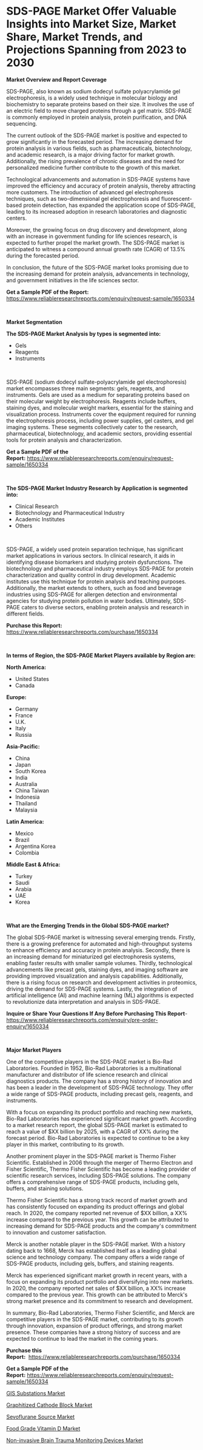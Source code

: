<p><h1>SDS-PAGE Market Offer Valuable Insights into Market Size, Market Share, Market Trends, and Projections Spanning from 2023 to 2030</h1></p><p><strong>Market Overview and Report Coverage</strong></p>
<p><p>SDS-PAGE, also known as sodium dodecyl sulfate polyacrylamide gel electrophoresis, is a widely used technique in molecular biology and biochemistry to separate proteins based on their size. It involves the use of an electric field to move charged proteins through a gel matrix. SDS-PAGE is commonly employed in protein analysis, protein purification, and DNA sequencing.</p><p>The current outlook of the SDS-PAGE market is positive and expected to grow significantly in the forecasted period. The increasing demand for protein analysis in various fields, such as pharmaceuticals, biotechnology, and academic research, is a major driving factor for market growth. Additionally, the rising prevalence of chronic diseases and the need for personalized medicine further contribute to the growth of this market.</p><p>Technological advancements and automation in SDS-PAGE systems have improved the efficiency and accuracy of protein analysis, thereby attracting more customers. The introduction of advanced gel electrophoresis techniques, such as two-dimensional gel electrophoresis and fluorescent-based protein detection, has expanded the application scope of SDS-PAGE, leading to its increased adoption in research laboratories and diagnostic centers.</p><p>Moreover, the growing focus on drug discovery and development, along with an increase in government funding for life sciences research, is expected to further propel the market growth. The SDS-PAGE market is anticipated to witness a compound annual growth rate (CAGR) of 13.5% during the forecasted period.</p><p>In conclusion, the future of the SDS-PAGE market looks promising due to the increasing demand for protein analysis, advancements in technology, and government initiatives in the life sciences sector.</p></p>
<p><strong>Get a Sample PDF of the Report:</strong> <a href="https://www.reliableresearchreports.com/enquiry/request-sample/1650334">https://www.reliableresearchreports.com/enquiry/request-sample/1650334</a></p>
<p>&nbsp;</p>
<p><strong>Market Segmentation</strong></p>
<p><strong>The SDS-PAGE Market Analysis by types is segmented into:</strong></p>
<p><ul><li>Gels</li><li>Reagents</li><li>Instruments</li></ul></p>
<p>&nbsp;</p>
<p><p>SDS-PAGE (sodium dodecyl sulfate-polyacrylamide gel electrophoresis) market encompasses three main segments: gels, reagents, and instruments. Gels are used as a medium for separating proteins based on their molecular weight by electrophoresis. Reagents include buffers, staining dyes, and molecular weight markers, essential for the staining and visualization process. Instruments cover the equipment required for running the electrophoresis process, including power supplies, gel casters, and gel imaging systems. These segments collectively cater to the research, pharmaceutical, biotechnology, and academic sectors, providing essential tools for protein analysis and characterization.</p></p>
<p><strong>Get a Sample PDF of the Report:</strong>&nbsp;<a href="https://www.reliableresearchreports.com/enquiry/request-sample/1650334">https://www.reliableresearchreports.com/enquiry/request-sample/1650334</a></p>
<p>&nbsp;</p>
<p><strong>The SDS-PAGE Market Industry Research by Application is segmented into:</strong></p>
<p><ul><li>Clinical Research</li><li>Biotechnology and Pharmaceutical Industry</li><li>Academic Institutes</li><li>Others</li></ul></p>
<p>&nbsp;</p>
<p><p>SDS-PAGE, a widely used protein separation technique, has significant market applications in various sectors. In clinical research, it aids in identifying disease biomarkers and studying protein dysfunctions. The biotechnology and pharmaceutical industry employs SDS-PAGE for protein characterization and quality control in drug development. Academic institutes use this technique for protein analysis and teaching purposes. Additionally, the market extends to others, such as food and beverage industries using SDS-PAGE for allergen detection and environmental agencies for studying protein pollution in water bodies. Ultimately, SDS-PAGE caters to diverse sectors, enabling protein analysis and research in different fields.</p></p>
<p><strong>Purchase this Report:</strong>&nbsp; <a href="https://www.reliableresearchreports.com/purchase/1650334">https://www.reliableresearchreports.com/purchase/1650334</a></p>
<p>&nbsp;</p>
<p><strong>In terms of Region, the SDS-PAGE Market Players available by Region are:</strong></p>
<p>
    <p> <strong> North America: </strong>
        <ul>
            <li>United States</li>
            <li>Canada</li>
        </ul>
        </p> 
    <p> <strong> Europe: </strong>
        <ul>
            <li>Germany</li>
            <li>France</li>
            <li>U.K.</li>
            <li>Italy</li>
            <li>Russia</li>
        </ul>
        </p> 
    <p> <strong> Asia-Pacific: </strong>
        <ul>
            <li>China</li>
            <li>Japan</li>
            <li>South Korea</li>
            <li>India</li>
            <li>Australia</li>
            <li>China Taiwan</li>
            <li>Indonesia</li>
            <li>Thailand</li>
            <li>Malaysia</li>
        </ul>
        </p> 
    <p> <strong> Latin America: </strong>
        <ul>
            <li>Mexico</li>
            <li>Brazil</li>
            <li>Argentina Korea</li>
            <li>Colombia</li>
        </ul>
        </p> 
    <p> <strong> Middle East & Africa: </strong>
        <ul>
            <li>Turkey</li>
            <li>Saudi</li>
            <li>Arabia</li>
            <li>UAE</li>
            <li>Korea</li>
        </ul>
    </p>
    </p>
<p>&nbsp;</p>
<p><strong>What are the Emerging Trends in the Global SDS-PAGE market?</strong></p>
<p><p>The global SDS-PAGE market is witnessing several emerging trends. Firstly, there is a growing preference for automated and high-throughput systems to enhance efficiency and accuracy in protein analysis. Secondly, there is an increasing demand for miniaturized gel electrophoresis systems, enabling faster results with smaller sample volumes. Thirdly, technological advancements like precast gels, staining dyes, and imaging software are providing improved visualization and analysis capabilities. Additionally, there is a rising focus on research and development activities in proteomics, driving the demand for SDS-PAGE systems. Lastly, the integration of artificial intelligence (AI) and machine learning (ML) algorithms is expected to revolutionize data interpretation and analysis in SDS-PAGE.</p></p>
<p><strong>Inquire or Share Your Questions If Any Before Purchasing This Report</strong>- <a href="https://www.reliableresearchreports.com/enquiry/pre-order-enquiry/1650334">https://www.reliableresearchreports.com/enquiry/pre-order-enquiry/1650334</a></p>
<p>&nbsp;</p>
<p><strong>Major Market Players</strong></p>
<p><p>One of the competitive players in the SDS-PAGE market is Bio-Rad Laboratories. Founded in 1952, Bio-Rad Laboratories is a multinational manufacturer and distributor of life science research and clinical diagnostics products. The company has a strong history of innovation and has been a leader in the development of SDS-PAGE technology. They offer a wide range of SDS-PAGE products, including precast gels, reagents, and instruments.</p><p>With a focus on expanding its product portfolio and reaching new markets, Bio-Rad Laboratories has experienced significant market growth. According to a market research report, the global SDS-PAGE market is estimated to reach a value of $XX billion by 2025, with a CAGR of XX% during the forecast period. Bio-Rad Laboratories is expected to continue to be a key player in this market, contributing to its growth.</p><p>Another prominent player in the SDS-PAGE market is Thermo Fisher Scientific. Established in 2006 through the merger of Thermo Electron and Fisher Scientific, Thermo Fisher Scientific has become a leading provider of scientific research services, including SDS-PAGE solutions. The company offers a comprehensive range of SDS-PAGE products, including gels, buffers, and staining solutions.</p><p>Thermo Fisher Scientific has a strong track record of market growth and has consistently focused on expanding its product offerings and global reach. In 2020, the company reported net revenue of $XX billion, a XX% increase compared to the previous year. This growth can be attributed to increasing demand for SDS-PAGE products and the company's commitment to innovation and customer satisfaction.</p><p>Merck is another notable player in the SDS-PAGE market. With a history dating back to 1668, Merck has established itself as a leading global science and technology company. The company offers a wide range of SDS-PAGE products, including gels, buffers, and staining reagents.</p><p>Merck has experienced significant market growth in recent years, with a focus on expanding its product portfolio and diversifying into new markets. In 2020, the company reported net sales of $XX billion, a XX% increase compared to the previous year. This growth can be attributed to Merck's strong market presence and its commitment to research and development.</p><p>In summary, Bio-Rad Laboratories, Thermo Fisher Scientific, and Merck are competitive players in the SDS-PAGE market, contributing to its growth through innovation, expansion of product offerings, and strong market presence. These companies have a strong history of success and are expected to continue to lead the market in the coming years.</p></p>
<p><strong>Purchase this Report:</strong>&nbsp;&nbsp;<a href="https://www.reliableresearchreports.com/purchase/1650334">https://www.reliableresearchreports.com/purchase/1650334</a></p>
<p></p>
<p><strong>Get a Sample PDF of the Report:</strong>&nbsp;<a href="https://www.reliableresearchreports.com/enquiry/request-sample/1650334">https://www.reliableresearchreports.com/enquiry/request-sample/1650334</a></p>
<p><p><a href="https://medium.com/@sight.lens.slot/gis-substations-market-size-growth-forecast-2023-2030-68aa8f9cdf50">GIS Substations Market</a></p><p><a href="https://medium.com/@abdulkazi7580/graphitized-cathode-block-market-size-growth-forecast-2023-2030-da6bc352097f">Graphitized Cathode Block Market</a></p><p><a href="https://www.linkedin.com/pulse/sevoflurane-source-market-challenges-opportunities-growth/">Sevoflurane Source Market</a></p><p><a href="https://www.linkedin.com/pulse/food-grade-vitamin-d-market-research-report-provides-thorough/">Food Grade Vitamin D Market</a></p><p><a href="https://www.linkedin.com/pulse/decoding-non-invasive-brain-trauma-monitoring-devices-market/">Non-invasive Brain Trauma Monitoring Devices Market</a></p></p>